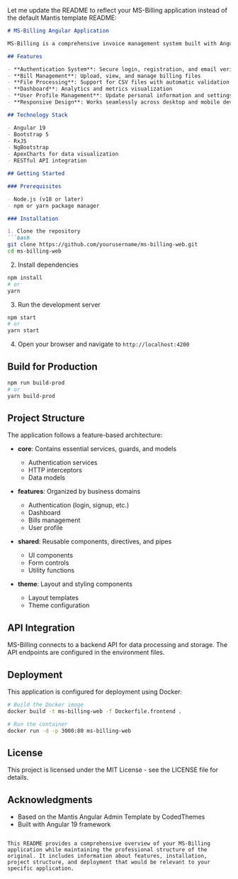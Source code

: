 Let me update the README to reflect your MS-Billing application instead of the default Mantis template README:

```markdown
# MS-Billing Angular Application

MS-Billing is a comprehensive invoice management system built with Angular 19 and Bootstrap 5. This application provides tools for uploading, validating, and managing billing data with a modern and responsive user interface.

## Features

- **Authentication System**: Secure login, registration, and email verification
- **Bill Management**: Upload, view, and manage billing files
- **File Processing**: Support for CSV files with automatic validation
- **Dashboard**: Analytics and metrics visualization
- **User Profile Management**: Update personal information and settings
- **Responsive Design**: Works seamlessly across desktop and mobile devices

## Technology Stack

- Angular 19
- Bootstrap 5
- RxJS
- NgBootstrap
- ApexCharts for data visualization
- RESTful API integration

## Getting Started

### Prerequisites

- Node.js (v18 or later)
- npm or yarn package manager

### Installation

1. Clone the repository
```bash
git clone https://github.com/yourusername/ms-billing-web.git
cd ms-billing-web
```

2. Install dependencies
```bash
npm install
# or
yarn
```

3. Run the development server
```bash
npm start
# or
yarn start
```

4. Open your browser and navigate to `http://localhost:4200`

## Build for Production

```bash
npm run build-prod
# or
yarn build-prod
```

## Project Structure

The application follows a feature-based architecture:

- **core**: Contains essential services, guards, and models
  - Authentication services
  - HTTP interceptors
  - Data models
  
- **features**: Organized by business domains
  - Authentication (login, signup, etc.)
  - Dashboard
  - Bills management
  - User profile
  
- **shared**: Reusable components, directives, and pipes
  - UI components
  - Form controls
  - Utility functions

- **theme**: Layout and styling components
  - Layout templates
  - Theme configuration

## API Integration

MS-Billing connects to a backend API for data processing and storage. The API endpoints are configured in the environment files.

## Deployment

This application is configured for deployment using Docker:

```bash
# Build the Docker image
docker build -t ms-billing-web -f Dockerfile.frontend .

# Run the container
docker run -d -p 3000:80 ms-billing-web
```

## License

This project is licensed under the MIT License - see the LICENSE file for details.

## Acknowledgments

- Based on the Mantis Angular Admin Template by CodedThemes
- Built with Angular 19 framework
```

This README provides a comprehensive overview of your MS-Billing application while maintaining the professional structure of the original. It includes information about features, installation, project structure, and deployment that would be relevant to your specific application.